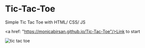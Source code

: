 # Tic-Tac-Toe

Simple Tic Tac Toe with HTML/ CSS/ JS

<a href: "https://monicabirsan.github.io/Tic-Tac-Toe"/>Link to start</a>

![tic tac toe](https://user-images.githubusercontent.com/120646806/209182685-ce35304d-b246-4a10-abeb-1a927a5cd8c6.png)
